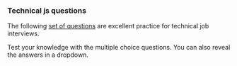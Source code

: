### Technical js questions

The following [set of questions](https://github.com/lydiahallie/javascript-questions/blob/master/README.md) are excellent practice for technical job interviews.

Test your knowledge with the multiple choice questions. You can also reveal the answers in a dropdown.